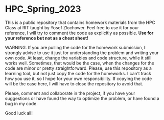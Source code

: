 # HPC_Spring_2023

This is a public repository that contains homework materials from the HPC Class at RIT taught by Yosef Zlochower.
Feel free to use it for your reference, I will try to comment the code as explicitly as possible. 
**Use for your reference but not as a cheat sheet!**

WARNING. If you are pulling the code for the homework submission, I strongly advise to use it just for understanding the problem and writing your own code. 
At least, change the variables and code structure, while it still works well. Sometimes, that would be the case, when the changes for the code are minor or pretty straightforward.
Please, use this repository as a learning tool, but not just copy the code for the homeworks. 
I can't track how you use it, so I hope for your own responsibility. 
If copying the code will be the case here, I will have to close the repository to avoid that. 

Please, comment and collaborate in the project, if you have your suggestions or have found the way to optimize the problem, or have found a bug in my code. 

Good luck all!
